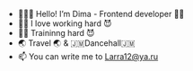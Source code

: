 - 👨🏽‍💻 Hello! I’m Dima - Frontend developer 🧞‍♂️
- 💪🏾 I love working hard 😈
- 💪🏾 Traininng hard 😈
- 🌏 Travel 🌏 & 🇯🇲Dancehall🇯🇲
- 📫 You can write me to Larra12@ya.ru

<!---
Apolinapolis/Apolinapolis is a ✨ special ✨ repository because its `README.md` (this file) appears on your GitHub profile.
You can click the Preview link to take a look at your changes.
--->

